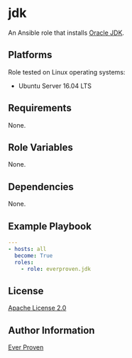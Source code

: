 jdk
===

An Ansible role that installs [Oracle JDK].

Platforms
---------

Role tested on Linux operating systems:

* Ubuntu Server 16.04 LTS

Requirements
------------

None.

Role Variables
--------------

None.

Dependencies
------------

None.

Example Playbook
----------------

```YAML
---
- hosts: all
  become: True
  roles:
    - role: everproven.jdk
```

License
-------

[Apache License 2.0]

Author Information
------------------

[Ever Proven]

[Oracle JDK]: https://en.wikipedia.org/wiki/Java_Development_Kit
[Apache License 2.0]: https://github.com/everproven/ansible-ntp/blob/master/LICENSE
[Ever Proven]: https://github.com/everproven
